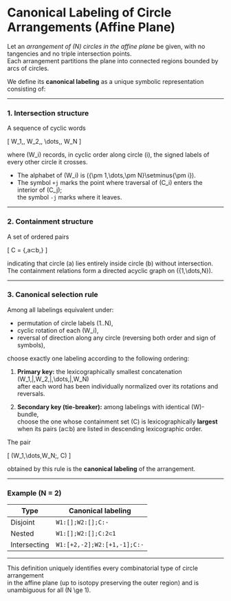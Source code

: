 # Canonical Labeling of Circle Arrangements (Affine Plane)

Let an *arrangement of \(N\) circles in the affine plane* be given, with no tangencies and no triple intersection points.  
Each arrangement partitions the plane into connected regions bounded by arcs of circles.

We define its **canonical labeling** as a unique symbolic representation consisting of:

---

### 1. Intersection structure

A sequence of cyclic words

\[
W_1,\, W_2,\, \dots,\, W_N
\]

where \(W_i\) records, in cyclic order along circle \(i\), the signed labels of every other circle it crosses.

- The alphabet of \(W_i\) is \(\{\pm 1,\dots,\pm N\}\setminus\{\pm i\}\).
- The symbol `+j` marks the point where traversal of \(C_i\) enters the interior of \(C_j\);  
  the symbol `-j` marks where it leaves.

---

### 2. Containment structure

A set of ordered pairs

\[
C = \{\,a⊂b\,\}
\]

indicating that circle \(a\) lies entirely inside circle \(b\) without intersection.  
The containment relations form a directed acyclic graph on \(\{1,\dots,N\}\).

---

### 3. Canonical selection rule

Among all labelings equivalent under:

- permutation of circle labels \(1..N\),
- cyclic rotation of each \(W_i\),
- reversal of direction along any circle (reversing both order and sign of symbols),

choose exactly one labeling according to the following ordering:

1. **Primary key:** the lexicographically smallest concatenation  
   \(W_1\,|\,W_2\,|\,\dots\,|\,W_N\)  
   after each word has been individually normalized over its rotations and reversals.

2. **Secondary key (tie-breaker):** among labelings with identical \(W\)-bundle,  
   choose the one whose containment set \(C\) is lexicographically **largest**  
   when its pairs \(a⊂b\) are listed in descending lexicographic order.

The pair

\[
(W_1,\dots,W_N;\, C)
\]

obtained by this rule is the **canonical labeling** of the arrangement.

---

### Example (N = 2)

| Type | Canonical labeling |
|------|--------------------|
| Disjoint | `W1:[];W2:[];C:-` |
| Nested | `W1:[];W2:[];C:2⊂1` |
| Intersecting | `W1:[+2,-2];W2:[+1,-1];C:-` |

---

This definition uniquely identifies every combinatorial type of circle arrangement  
in the affine plane (up to isotopy preserving the outer region) and is unambiguous for all \(N \ge 1\).
